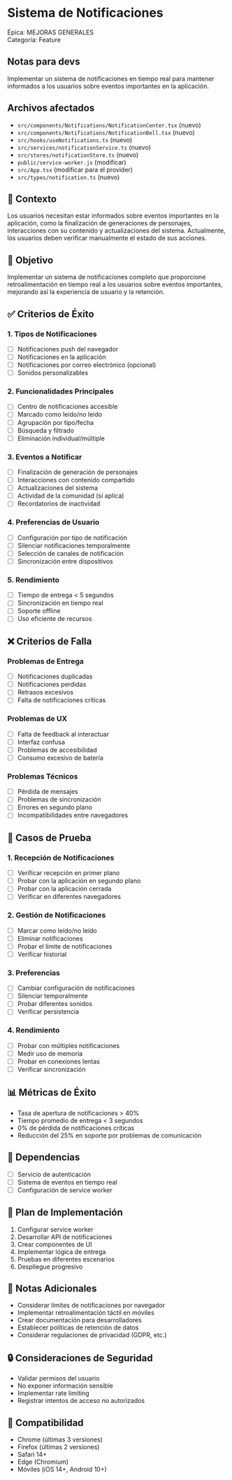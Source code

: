 # Sistema de Notificaciones

Épica: MEJORAS GENERALES  
Categoría: Feature  


## Notas para devs
Implementar un sistema de notificaciones en tiempo real para mantener informados a los usuarios sobre eventos importantes en la aplicación.

## Archivos afectados
- `src/components/Notifications/NotificationCenter.tsx` (nuevo)
- `src/components/Notifications/NotificationBell.tsx` (nuevo)
- `src/hooks/useNotifications.ts` (nuevo)
- `src/services/notificationService.ts` (nuevo)
- `src/stores/notificationStore.ts` (nuevo)
- `public/service-worker.js` (modificar)
- `src/App.tsx` (modificar para el provider)
- `src/types/notification.ts` (nuevo)

## 🧠 Contexto
Los usuarios necesitan estar informados sobre eventos importantes en la aplicación, como la finalización de generaciones de personajes, interacciones con su contenido y actualizaciones del sistema. Actualmente, los usuarios deben verificar manualmente el estado de sus acciones.

## 📐 Objetivo
Implementar un sistema de notificaciones completo que proporcione retroalimentación en tiempo real a los usuarios sobre eventos importantes, mejorando así la experiencia de usuario y la retención.

## ✅ Criterios de Éxito

### 1. Tipos de Notificaciones
- [ ] Notificaciones push del navegador
- [ ] Notificaciones en la aplicación
- [ ] Notificaciones por correo electrónico (opcional)
- [ ] Sonidos personalizables

### 2. Funcionalidades Principales
- [ ] Centro de notificaciones accesible
- [ ] Marcado como leído/no leído
- [ ] Agrupación por tipo/fecha
- [ ] Búsqueda y filtrado
- [ ] Eliminación individual/múltiple

### 3. Eventos a Notificar
- [ ] Finalización de generación de personajes
- [ ] Interacciones con contenido compartido
- [ ] Actualizaciones del sistema
- [ ] Actividad de la comunidad (si aplica)
- [ ] Recordatorios de inactividad

### 4. Preferencias de Usuario
- [ ] Configuración por tipo de notificación
- [ ] Silenciar notificaciones temporalmente
- [ ] Selección de canales de notificación
- [ ] Sincronización entre dispositivos

### 5. Rendimiento
- [ ] Tiempo de entrega < 5 segundos
- [ ] Sincronización en tiempo real
- [ ] Soporte offline
- [ ] Uso eficiente de recursos

## ❌ Criterios de Falla

### Problemas de Entrega
- [ ] Notificaciones duplicadas
- [ ] Notificaciones perdidas
- [ ] Retrasos excesivos
- [ ] Falta de notificaciones críticas

### Problemas de UX
- [ ] Falta de feedback al interactuar
- [ ] Interfaz confusa
- [ ] Problemas de accesibilidad
- [ ] Consumo excesivo de batería

### Problemas Técnicos
- [ ] Pérdida de mensajes
- [ ] Problemas de sincronización
- [ ] Errores en segundo plano
- [ ] Incompatibilidades entre navegadores

## 🧪 Casos de Prueba

### 1. Recepción de Notificaciones
- [ ] Verificar recepción en primer plano
- [ ] Probar con la aplicación en segundo plano
- [ ] Probar con la aplicación cerrada
- [ ] Verificar en diferentes navegadores

### 2. Gestión de Notificaciones
- [ ] Marcar como leído/no leído
- [ ] Eliminar notificaciones
- [ ] Probar el límite de notificaciones
- [ ] Verificar historial

### 3. Preferencias
- [ ] Cambiar configuración de notificaciones
- [ ] Silenciar temporalmente
- [ ] Probar diferentes sonidos
- [ ] Verificar persistencia

### 4. Rendimiento
- [ ] Probar con múltiples notificaciones
- [ ] Medir uso de memoria
- [ ] Probar en conexiones lentas
- [ ] Verificar sincronización

## 📊 Métricas de Éxito
- Tasa de apertura de notificaciones > 40%
- Tiempo promedio de entrega < 3 segundos
- 0% de pérdida de notificaciones críticas
- Reducción del 25% en soporte por problemas de comunicación

## 🔄 Dependencias
- [ ] Servicio de autenticación
- [ ] Sistema de eventos en tiempo real
- [ ] Configuración de service worker

## 📅 Plan de Implementación
1. Configurar service worker
2. Desarrollar API de notificaciones
3. Crear componentes de UI
4. Implementar lógica de entrega
5. Pruebas en diferentes escenarios
6. Despliegue progresivo

## 📝 Notas Adicionales
- Considerar límites de notificaciones por navegador
- Implementar retroalimentación táctil en móviles
- Crear documentación para desarrolladores
- Establecer políticas de retención de datos
- Considerar regulaciones de privacidad (GDPR, etc.)

## 🔒 Consideraciones de Seguridad
- Validar permisos del usuario
- No exponer información sensible
- Implementar rate limiting
- Registrar intentos de acceso no autorizados

## 📱 Compatibilidad
- Chrome (últimas 3 versiones)
- Firefox (últimas 2 versiones)
- Safari 14+
- Edge (Chromium)
- Móviles (iOS 14+, Android 10+)
